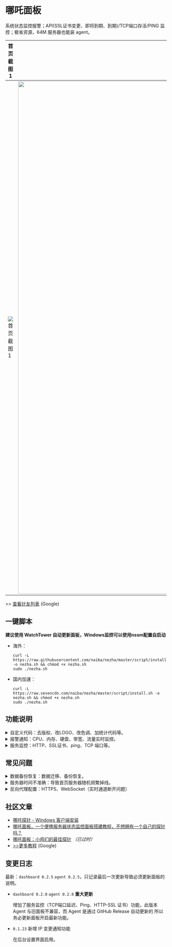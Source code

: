 # 哪吒面板

系统状态监控报警；API(SSL证书变更、即将到期、到期)/TCP端口存活/PING 监控；极省资源，64M 服务器也能装 agent。

|   首页截图1   |   首页截图2   |
| ---- | ---- |
|   ![首页截图1](https://s3.ax1x.com/2020/12/07/DvTCwD.jpg)     | <img src="https://s3.ax1x.com/2020/12/09/rPF4xJ.png" width="1600px" /> |

\>> [查看针友列表](https://www.google.com/search?q=%22powered+by+%E5%93%AA%E5%90%92%E9%9D%A2%E6%9D%BF%22&filter=0) (Google)

## 一键脚本

**建议使用 WatchTower 自动更新面板，Windows监控可以使用nssm配置自启动**

- 海外：

    ```shell
    curl -L https://raw.githubusercontent.com/naiba/nezha/master/script/install.sh -o nezha.sh && chmod +x nezha.sh
    sudo ./nezha.sh
    ```

- 国内加速：

    ```shell
    curl -L https://raw.sevencdn.com/naiba/nezha/master/script/install.sh -o nezha.sh && chmod +x nezha.sh
    sudo ./nezha.sh
    ```

## 功能说明

<details>
  <summary>自定义代码：去版权、改LOGO、改色调、加统计代码等。</summary>

- 默认主题更改进度条颜色示例

    ```
    <style>
    .ui.fine.progress> .bar {
        background-color: pink !important;
    }
    </style>
    ```
- 默认主题修改LOGO、移除版权示例（来自 [@iLay1678](https://github.com/iLay1678)，欢迎PR）

    ```
   <style>
    .right.menu>a{
    visibility: hidden;
    }
    .footer .is-size-7{
    visibility: hidden;
    }
    .item img{
    visibility: hidden;
    }
    </style>
    <script>
    window.onload = function(){
    var avatar=document.querySelector(".item img")
    var footer=document.querySelector("div.is-size-7")
    footer.innerHTML="Powered by 你的名字"
    footer.style.visibility="visible"
    avatar.src="你的方形logo地址"
    avatar.style.visibility="visible"
    }
    </script>
   ```

- hotaru 主题更改背景图片示例

    ```
    <style>
    .hotaru-cover {
        background: url(https://s3.ax1x.com/2020/12/08/DzHv6A.jpg) center;
    }
    </style>
    ```
</details>


<details>
    <summary>报警通知：CPU、内存、硬盘、带宽、流量实时监控。</summary>
    
#### 灵活通知方式

`#NEZHA#` 是面板消息占位符，面板触发通知时会自动替换占位符到实际消息

Body 内容是`JSON` 格式的：**当请求类型为FORM时**，值为 `key:value` 的形式，`value` 里面可放置占位符，通知时会自动替换。**当请求类型为JSON时** 只会简进行字符串替换后直接提交到`URL`。

URL 里面也可放置占位符，请求时会进行简单的字符串替换。

参考下方的示例，非常灵活。

1. 添加通知方式

    - server酱示例
      - 备注：server酱
      - URL：https://sc.ftqq.com/SCUrandomkeys.send?text=#NEZHA#
      - 请求方式: GET
      - 请求类型: 默认
      - Body: 空
      
    - wxpusher示例，需要关注你的应用
      - 备注: wxpusher
      - URL：http://wxpusher.zjiecode.com/api/send/message
      - 请求方式: POST
      - 请求类型: JSON
      - Body: `{"appToken":"你的appToken","topicIds":[],"content":"#NEZHA#","contentType":"1","uids":["你的uid"]}`

    - telegram示例 @haitau 贡献
      - 备注：telegram机器人消息通知
      - URL：https://api.telegram.org/botXXXXXX/sendMessage?chat_id=YYYYYY&text=#NEZHA#
      - 请求方式: GET
      - 请求类型: 默认
      - Body: 空
      - URL参数获取说明：botXXXXXX 中的 XXXXXX 是在 telegram中关注官方 @Botfather ，输入/newbot ，创建新的机器人（bot）时，会提供的 token（在提示Use this token to access the HTTP API:后面一行）这里 'bot' 三个字母不可少。创建 bot 后，需要先在 telegram中与BOT进行对话（随便发个消息），然后才可用 API发送消息。YYYYYY 是 telegram 用户的数字 ID。与机器人@userinfobot 对话可获得。

2. 添加一个离线报警

    - 备注：离线通知
    - 规则：`[{"Type":"offline","Min":0,"Max":0,"Duration":10}]`
    - 启用：√

3. 添加一个监控 CPU 持续 10s 超过 50% **且** 内存持续 20s 占用低于 20% 的报警

    - 备注：CPU+内存
    - 规则：`[{"Type":"cpu","Min":0,"Max":50,"Duration":10},{"Type":"memory","Min":20,"Max":0,"Duration":20}]`
    - 启用：√

#### 报警规则说明

- Type
  - cpu、memory、swap、disk：Min/Max 数值为占用百分比
  - net_in_speed(入站网速)、net_out_speed(出站网速)、net_all_speed(双向网速)、transfer_in(入站流量)、transfer_out(出站流量)、transfer_all(双向流量)：Min/Max 数值为字节（1kb=1024，1mb = 1024*1024）
  - offline：不支持 Min/Max 参数
- Duration：持续秒数，监控比较简陋，取持续时间内的 70 采样结果
- Ignore: `{"1": true, "2":false}` 忽略此规则的服务器ID列表
</details>

<details>
    <summary>服务监控：HTTP、SSL证书、ping、TCP 端口等。</summary>

进入 `/monitor` 页面点击新建监控即可，表单下面有相关说明。
</details>

## 常见问题

<details>
    <summary>数据备份恢复：数据迁移、备份恢复。</summary>

数据储存在 `/opt/nezha` 文件夹中，迁移数据时打包这个文件夹，到新环境解压。然后执行一键脚本安装即可
</details>

<details>
    <summary>服务器时间不准确：导致首页服务器随机频繁掉线。</summary>

执行 `ntpdate 0.pool.ntp.org` 同步一下面板部署所在的服务器的时间，ref: [How do I use pool.ntp.org?](https://www.ntppool.org/en/use.html)
</details>

<details>
    <summary>反向代理配置：HTTPS、WebSocket（实时通道断开问题）</summary>

### 启用 HTTPS

使用宝塔反代或者上CDN，建议 Agent配置 跟 访问管理面板 使用不同的域名，这样管理面板使用的域名可以直接套CDN，Agent配置的域名是解析管理面板IP使用的，也方便后面管理面板迁移（如果你使用IP，后面IP更换了，需要修改每个agent，就麻烦了）

### 实时通道断开(WebSocket反代)

使用反向代理时需要针对 `/ws` 路径的 WebSocket 进行特别配置以支持实时更新服务器状态。

- Nginx(宝塔)：在你的 nginx 配置文件中加入以下代码

    ```nginx
    server{

        #server_name blablabla...

        location /ws {
            proxy_pass http://ip:站点访问端口;
            proxy_http_version 1.1;
            proxy_set_header Upgrade $http_upgrade;
            proxy_set_header Connection "Upgrade";
            proxy_set_header Host $host;
        }

        #其他的 location blablabla...
    }
    ```

- CaddyServer v1（v2无需特别配置）

    ```Caddyfile
    proxy /ws http://ip:8008 {
        websocket
    }
    ```
</details>

## 社区文章

- [哪吒探针 - Windows 客户端安装](https://nyko.me/2020/12/13/nezha-windows-client.html)
- [哪吒面板，一个便携服务器状态监控面板搭建教程，不想拥有一个自己的探针吗？](https://haoduck.com/644.html)
- [哪吒面板：小鸡们的最佳探针](https://www.zhujizixun.com/2843.html) *（已过时）*
- [>>更多教程](https://www.google.com/search?q=%22%E5%93%AA%E5%90%92%E9%9D%A2%E6%9D%BF%22+%22%E6%95%99%E7%A8%8B%22) (Google)

## 变更日志

最新：`dashboard 0.2.5` `agent 0.2.5`，只记录最后一次更新导致必须更新面板的说明。

- `dashboard 0.2.0` `agent 0.2.0` **重大更新**

   增加了服务监控（TCP端口延迟、Ping、HTTP-SSL 证书）功能，此版本 Agent 与旧面板不兼容，而 Agent 是通过 GitHub Release 自动更新的 所以务必更新面板开启最新功能。

- `0.1.23` 新增 IP 变更通知功能
   
   在后台设置界面启用。
